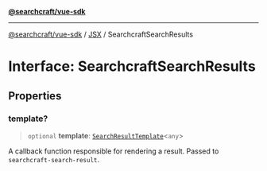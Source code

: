 [**@searchcraft/vue-sdk**](/reference/sdk/js-vue/README.md)

***

[@searchcraft/vue-sdk](/reference/sdk/js-vue/globals.md) / [JSX](/reference/sdk/js-vue/namespaces/JSX/README.md) / SearchcraftSearchResults

# Interface: SearchcraftSearchResults

## Properties

### template?

> `optional` **template**: [`SearchResultTemplate`](/reference/sdk/js-vue/type-aliases/SearchResultTemplate.md)\<`any`\>

A callback function responsible for rendering a result. Passed to `searchcraft-search-result`.
